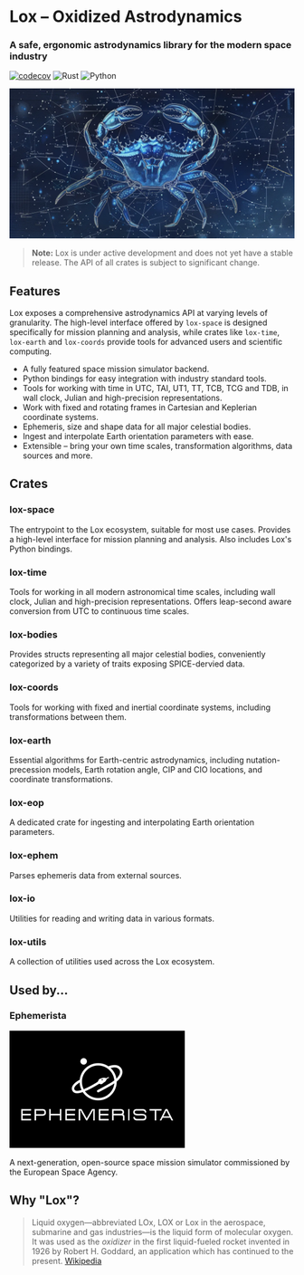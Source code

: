 # Lox – Oxidized Astrodynamics

### A safe, ergonomic astrodynamics library for the modern space industry

[![codecov](https://codecov.io/gh/lox-space/lox/graph/badge.svg?token=R1W6HLN2N2)](https://codecov.io/gh/lox-space/lox) ![Rust](https://github.com/lox-space/lox/actions/workflows/rust.yml/badge.svg) ![Python](https://github.com/lox-space/lox/actions/workflows/python.yml/badge.svg)

![A star chart of a crab constellation](public/crabstellation.webp)


> **Note:** Lox is under active development and does not yet have a stable release. The API of all crates is subject to
> significant change.

## Features

Lox exposes a comprehensive astrodynamics API at varying levels of granularity. The high-level interface offered
by `lox-space` is designed specifically for mission planning and analysis, while crates like `lox-time`, `lox-earth`
and `lox-coords` provide tools for advanced users and scientific computing.

* A fully featured space mission simulator backend.
* Python bindings for easy integration with industry standard tools.
* Tools for working with time in UTC, TAI, UT1, TT, TCB, TCG and TDB, in wall clock, Julian and high-precision
  representations.
* Work with fixed and rotating frames in Cartesian and Keplerian coordinate systems.
* Ephemeris, size and shape data for all major celestial bodies.
* Ingest and interpolate Earth orientation parameters with ease.
* Extensible – bring your own time scales, transformation algorithms, data sources and more.

## Crates

### lox-space

The entrypoint to the Lox ecosystem, suitable for most use cases. Provides a high-level interface for mission planning
and analysis. Also includes Lox's Python bindings.

### lox-time

Tools for working in all modern astronomical time scales, including wall clock, Julian and high-precision
representations. Offers leap-second aware conversion from UTC to continuous time scales.

### lox-bodies

Provides structs representing all major celestial bodies, conveniently categorized by a variety of traits exposing
SPICE-dervied data.

### lox-coords

Tools for working with fixed and inertial coordinate systems, including transformations between them.

### lox-earth

Essential algorithms for Earth-centric astrodynamics, including nutation-precession models, Earth rotation angle, CIP
and CIO locations, and coordinate transformations.

### lox-eop

A dedicated crate for ingesting and interpolating Earth orientation parameters.

### lox-ephem

Parses ephemeris data from external sources.

### lox-io

Utilities for reading and writing data in various formats.

### lox-utils

A collection of utilities used across the Lox ecosystem.

## Used by...

### Ephemerista

![The Ephemerista logo](public/ephemerista-logo.webp)

A next-generation, open-source space mission simulator commissioned by the European Space Agency.

## Why "Lox"?

> Liquid oxygen—abbreviated LOx, LOX or Lox in the aerospace, submarine and gas industries—is the liquid form of
> molecular oxygen. It was used as the _oxidizer_ in the first liquid-fueled rocket invented in 1926 by Robert H.
> Goddard,
> an application which has continued to the present. [Wikipedia](https://en.wikipedia.org/wiki/Liquid_oxygen)